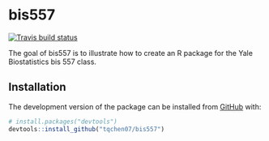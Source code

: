 
<!-- README.md is generated from README.Rmd. Please edit that file -->
bis557
======

<!-- badges: start -->
[![Travis build status](https://travis-ci.com/tqchen07/bis557.svg?branch=master)](https://travis-ci.com/tqchen07/bis557) <!-- badges: end -->

The goal of bis557 is to illustrate how to create an R package for the Yale Biostatistics bis 557 class.

Installation
------------

The development version of the package can be installed from [GitHub](https://github.com/) with:

``` r
# install.packages("devtools")
devtools::install_github("tqchen07/bis557")
```
